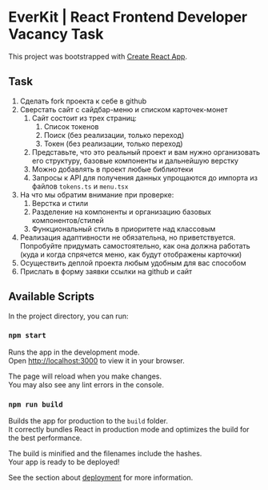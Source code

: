 # EverKit | React Frontend Developer Vacancy Task

This project was bootstrapped with [Create React App](https://github.com/facebook/create-react-app).

## Task

1. Сделать fork проекта к себе в github
2. Сверстать сайт с сайдбар-меню и списком карточек-монет
   1. Сайт состоит из трех страниц:
      1. Список токенов
      2. Поиск (без реализации, только переход)
      3. Токен (без реализации, только переход)
   2. Представьте, что это реальный проект и вам нужно организовать его структуру, базовые компоненты и дальнейшую верстку
   3. Можно добавлять в проект любые библиотеки
   4. Запросы к API для получения данных упрощаются до импорта из файлов `tokens.ts` и `menu.tsx`
3. На что мы обратим внимание при проверке:
   1. Верстка и стили
   2. Разделение на компоненты и организацию базовых компонентов/стилей
   3. Функциональный стиль в приоритете над классовым
4. Реализация адаптивности не обязательна, но приветствуется. Попробуйте придумать самостоятельно, как она должна работать (куда и когда спрячется меню, как будут отображены карточки)
5. Осуществить деплой проекта любым удобным для вас способом
6. Прислать в форму заявки ссылки на github и сайт

## Available Scripts

In the project directory, you can run:

### `npm start`

Runs the app in the development mode.\
Open [http://localhost:3000](http://localhost:3000) to view it in your browser.

The page will reload when you make changes.\
You may also see any lint errors in the console.

### `npm run build`

Builds the app for production to the `build` folder.\
It correctly bundles React in production mode and optimizes the build for the best performance.

The build is minified and the filenames include the hashes.\
Your app is ready to be deployed!

See the section about [deployment](https://facebook.github.io/create-react-app/docs/deployment) for more information.
